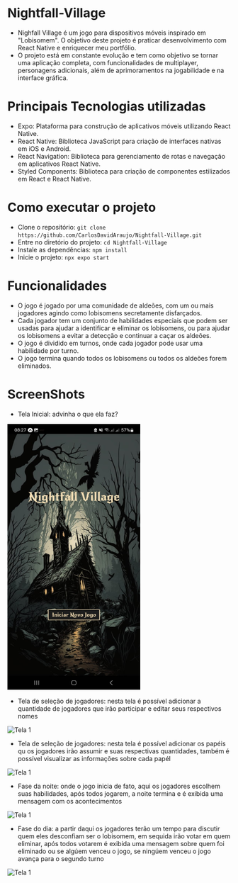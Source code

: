 # Nightfall-Village
* Nighfall Village é um jogo para dispositivos móveis inspirado em "Lobisomem". O objetivo deste projeto é praticar desenvolvimento com React Native e enriquecer meu portfólio.
* O projeto está em constante evolução e tem como objetivo se tornar uma aplicação completa, com funcionalidades de multiplayer, personagens adicionais, além de aprimoramentos na jogabilidade e na interface gráfica.

# Principais Tecnologias utilizadas
* Expo: Plataforma para construção de aplicativos móveis utilizando React Native.
* React Native: Biblioteca JavaScript para criação de interfaces nativas em iOS e Android.
* React Navigation: Biblioteca para gerenciamento de rotas e navegação em aplicativos React Native.
* Styled Components: Biblioteca para criação de componentes estilizados em React e React Native.

# Como executar o projeto
* Clone o repositório: ```git clone https://github.com/CarlosDavidAraujo/Nightfall-Village.git```
* Entre no diretório do projeto: ```cd Nightfall-Village```
* Instale as dependências: ```npm install```
* Inicie o projeto: ```npx expo start ```


# Funcionalidades
* O jogo é jogado por uma comunidade de aldeões, com um ou mais jogadores agindo como lobisomens secretamente disfarçados.
* Cada jogador tem um conjunto de habilidades especiais que podem ser usadas para ajudar a identificar e eliminar os lobisomens, ou para ajudar os lobisomens a evitar a detecção e continuar a caçar os aldeões.
* O jogo é dividido em turnos, onde cada jogador pode usar uma habilidade por turno.
* O jogo termina quando todos os lobisomens ou todos os aldeões forem eliminados.

# ScreenShots

* Tela Inicial: advinha o que ela faz?
<img src="./assets/Tela_inicial.jpeg" alt="Tela 1" width="300" height="600">

* Tela de seleção de jogadores: nesta tela é possível adicionar a quantidade de jogadores que irão participar e editar seus respectivos nomes
<img src="./assets/Seleção-de-jogadores.gif" alt="Tela 1" width="300">

* Tela de seleção de jogadores: nesta tela é possível adicionar os papéis qu os jogadores irão assumir e suas respectivas quantidades, também é possível visualizar as informações sobre cada papél
<img src="./assets/Seleçao-de-papeis.gif" alt="Tela 1" width="300">

* Fase da noite: onde o jogo inicia de fato, aqui os jogadores escolhem suas habilidades, após todos jogarem, a noite termina e é exibida uma mensagem com os acontecimentos
<img src="./assets/Night.gif" alt="Tela 1" width="300">

* Fase do dia: a partir daqui os jogadores terão um tempo para discutir quem eles desconfiam ser o lobisomem, em sequida irão votar em quem eliminar, após todos votarem é exibida uma mensagem sobre quem foi eliminado ou se algúem venceu o jogo, se ningúem venceu o jogo avança para o segundo turno
<img src="./assets/Day_1.gif" alt="Tela 1" width="300" >









